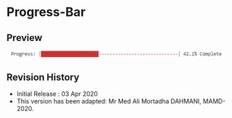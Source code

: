 # Progress-Bar

## Preview

![alt iviny](https://github.com/MortadhaDAHMANI/Progress-Bar/raw/master/execBar.png)

## Revision History
* Initial Release : 03 Apr 2020
* This version has been adapted: Mr Med Ali Mortadha DAHMANI, MAMD-2020.
